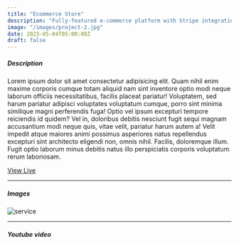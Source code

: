```yaml
---
title: "Ecommerce Store"
description: "Fully-featured e-commerce platform with Stripe integration and a headless CMS built with Sanity and Drizzle."
image: "/images/project-2.jpg"
date: 2023-05-04T05:00:00Z
draft: false
---
```



##### Description

Lorem ipsum dolor sit amet consectetur adipisicing elit. Quam nihil enim maxime corporis cumque totam aliquid nam sint inventore optio modi neque laborum officiis necessitatibus, facilis placeat pariatur! Voluptatem, sed harum pariatur adipisci voluptates voluptatum cumque, porro sint minima similique magni perferendis fuga! Optio vel ipsum excepturi tempore reiciendis id quidem? Vel in, doloribus debitis nesciunt fugit sequi magnam accusantium modi neque quis, vitae velit, pariatur harum autem a! Velit impedit atque maiores animi possimus asperiores natus repellendus excepturi sint architecto eligendi non, omnis nihil. Facilis, doloremque illum. Fugit optio laborum minus debitis natus illo perspiciatis corporis voluptatum rerum laboriosam.

[View Live](https://rana-reebaal-hackathon.vercel.app)

---

##### Images

![service](/images/project-2.jpg "service")

---

##### Youtube video

<YoutubePlayer id="C0DPdy98e4c" title="YouTube Video" />
